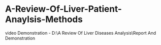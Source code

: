 # A-Review-Of-Liver-Patient-Anaylsis-Methods

video Demonstration - D:\A Review Of Liver Diseases Analysis\Report And Demonstration
